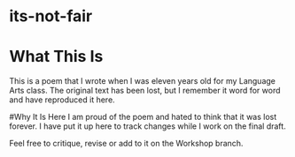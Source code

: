 # its-not-fair

# What This Is
This is a poem that I wrote when I was eleven years old for my Language Arts class. The original text has been lost, but I remember it word for word and have reproduced it here.

#Why It Is Here
I am proud of the poem and hated to think that it was lost forever. I have put it up here to track changes while I work on the final draft.

Feel free to critique, revise or add to it on the Workshop branch.
